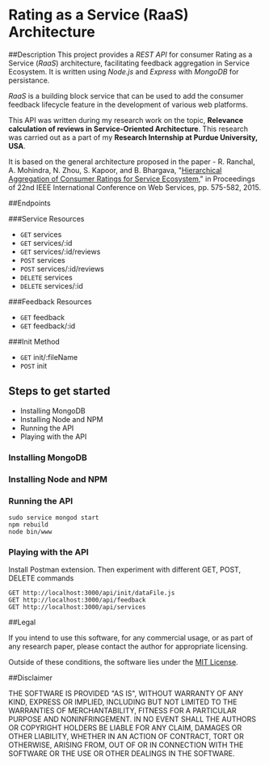 # Rating as a Service (RaaS) Architecture

##Description
This project provides a *REST API* for consumer Rating as a Service (*RaaS*) architecture, facilitating feedback aggregation in Service Ecosystem. It is written using *Node.js* and *Express* with *MongoDB* for persistance. 

*RaaS* is a building block service that can be used to add the consumer feedback lifecycle feature in the development of various web platforms.

This API was written during my research work on the topic, **Relevance calculation of reviews in Service-Oriented Architecture**. This research was carried out as a part of my **Research Internship at Purdue University, USA**. 

It is based on the general architecture proposed in the paper - R. Ranchal, A. Mohindra, N. Zhou, S. Kapoor, and B. Bhargava, "[Hierarchical Aggregation of Consumer Ratings for Service Ecosystem](http://ieeexplore.ieee.org/xpl/articleDetails.jsp?arnumber=7195617&newsearch=true&queryText=Hierarchical%20Aggregation%20of%20Consumer%20Ratings%20for%20Service%20Ecosystem)," in Proceedings of 22nd IEEE International Conference on Web Services, pp. 575-582, 2015. 

##Endpoints

###Service Resources

- `GET` services
- `GET` services/:id
- `GET` services/:id/reviews
- `POST` services
- `POST` services/:id/reviews
- `DELETE` services
- `DELETE` services/:id

###Feedback Resources

- `GET` feedback
- `GET` feedback/:id

###Init Method

- `GET` init/:fileName
- `POST` init

## Steps to get started 

- Installing MongoDB
- Installing Node and NPM
- Running the API 
- Playing with the API

### Installing MongoDB

### Installing Node and NPM

### Running the API

```
sudo service mongod start
npm rebuild
node bin/www
```
### Playing with the API

Install Postman extension. Then experiment with different GET, POST, DELETE commands

```
GET http://localhost:3000/api/init/dataFile.js
GET http://localhost:3000/api/feedback
GET http://localhost:3000/api/services
```
##Legal

If you intend to use this software, for any commercial usage, or as part of any research paper,
please contact the author for appropriate licensing.

Outside of these conditions, the software lies under the [MIT License](http://sidak.mit-license.org/).

##Disclaimer

THE SOFTWARE IS PROVIDED "AS IS", WITHOUT WARRANTY OF ANY KIND, EXPRESS OR
IMPLIED, INCLUDING BUT NOT LIMITED TO THE WARRANTIES OF MERCHANTABILITY,
FITNESS FOR A PARTICULAR PURPOSE AND NONINFRINGEMENT. IN NO EVENT SHALL THE
AUTHORS OR COPYRIGHT HOLDERS BE LIABLE FOR ANY CLAIM, DAMAGES OR OTHER
LIABILITY, WHETHER IN AN ACTION OF CONTRACT, TORT OR OTHERWISE, ARISING FROM,
OUT OF OR IN CONNECTION WITH THE SOFTWARE OR THE USE OR OTHER DEALINGS IN THE
SOFTWARE.

